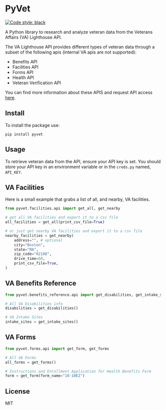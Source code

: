 # PyVet
[![Code style: black](https://img.shields.io/badge/code%20style-black-000000.svg)](https://github.com/psf/black)

A Python library to research and analyze veteran data from the Veterans Affairs (VA) Lighthouse API.

The VA Lighthouse API provides different types of veteran data through a subset of the following
apis (internal VA apis are not supported):

-  Benefits API
-  Facilities API
-  Forms API
-  Health API
-  Veteran Verification API

You can find more information about these APIS and request API access [here](https://developer.va.gov/explore/).

## Install
To install the package use:
```shell
pip install pyvet
```

## Usage
To retrieve veteran data from the API, ensure your API key is set.
You should store your API key in an environment variable or in the `creds.py` named, `API_KEY`.

## VA Facilities
Here is a small example that grabs a list of all, and nearby, VA facilities.
```python
from pyvet.facilities.api import get_all, get_nearby

# get all VA facilities and export it to a csv file
all_facilities = get_all(print_csv_file=True)

# or just get nearby VA facilities and export it to a csv file
nearby_facilities = get_nearby(
    address="", # optional
    city="Boston",
    state="MA",
    zip_code="02108",
    drive_time=60,
    print_csv_file=True,
)
```
## VA Benefits Reference
```python
from pyvet.benefits_reference.api import get_disabilities, get_intake_sites

# All VA Disabilities info
disabilities = get_disabilities()

# VA Intake Sites
intake_sites = get_intake_sites()

```

## VA Forms
```python
from pyvet.forms.api import get_form, get_forms

# All VA Forms
all_forms = get_forms()

# Instructions and Enrollment Application for Health Benefits Form
form = get_form(form_name="10-10EZ")

```

## License
MIT
